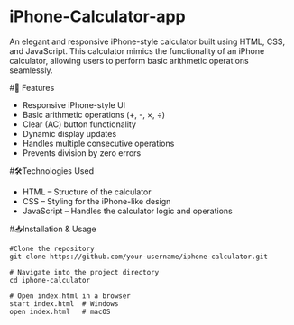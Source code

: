 # iPhone-Calculator-app
An elegant and responsive iPhone-style calculator built using HTML, CSS, and JavaScript. This calculator mimics the functionality of an iPhone calculator, allowing users to perform basic arithmetic operations seamlessly.

#🚀 Features
* Responsive iPhone-style UI
* Basic arithmetic operations (+, -, ×, ÷)
* Clear (AC) button functionality
* Dynamic display updates
* Handles multiple consecutive operations
* Prevents division by zero errors

#🛠️Technologies Used
* HTML – Structure of the calculator
* CSS – Styling for the iPhone-like design
* JavaScript – Handles the calculator logic and operations

#📥Installation & Usage
```
#Clone the repository
git clone https://github.com/your-username/iphone-calculator.git

# Navigate into the project directory
cd iphone-calculator

# Open index.html in a browser
start index.html  # Windows
open index.html   # macOS
